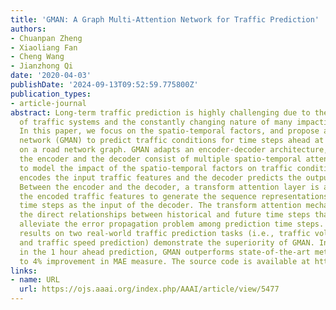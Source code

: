 ```yaml
---
title: 'GMAN: A Graph Multi-Attention Network for Traffic Prediction'
authors:
- Chuanpan Zheng
- Xiaoliang Fan
- Cheng Wang
- Jianzhong Qi
date: '2020-04-03'
publishDate: '2024-09-13T09:52:59.775800Z'
publication_types:
- article-journal
abstract: Long-term traffic prediction is highly challenging due to the complexity
  of traffic systems and the constantly changing nature of many impacting factors.
  In this paper, we focus on the spatio-temporal factors, and propose a graph multi-attention
  network (GMAN) to predict traffic conditions for time steps ahead at different locations
  on a road network graph. GMAN adapts an encoder-decoder architecture, where both
  the encoder and the decoder consist of multiple spatio-temporal attention blocks
  to model the impact of the spatio-temporal factors on traffic conditions. The encoder
  encodes the input traffic features and the decoder predicts the output sequence.
  Between the encoder and the decoder, a transform attention layer is applied to convert
  the encoded traffic features to generate the sequence representations of future
  time steps as the input of the decoder. The transform attention mechanism models
  the direct relationships between historical and future time steps that helps to
  alleviate the error propagation problem among prediction time steps. Experimental
  results on two real-world traffic prediction tasks (i.e., traffic volume prediction
  and traffic speed prediction) demonstrate the superiority of GMAN. In particular,
  in the 1 hour ahead prediction, GMAN outperforms state-of-the-art methods by up
  to 4% improvement in MAE measure. The source code is available at https://github.com/zhengchuanpan/GMAN.
links:
- name: URL
  url: https://ojs.aaai.org/index.php/AAAI/article/view/5477
---
```

